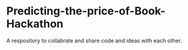 # Predicting-the-price-of-Book-Hackathon
A respository to collabrate and share code and ideas with each other.
